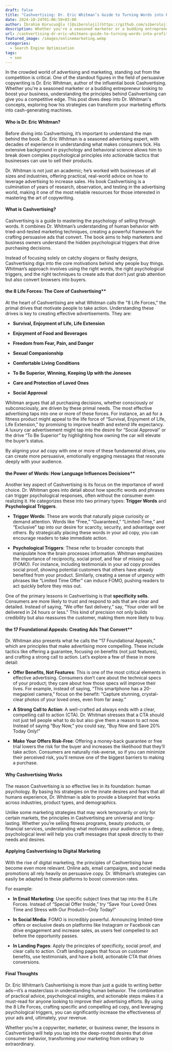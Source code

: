 ```yaml
---
draft: false
title: "Cashvertising: Dr. Eric Whitman’s Guide to Turning Words into Profit"
date: 2024-10-24T01:06:59+03:00
author: İbrahim Korucuoğlu ([@siberoloji](https://github.com/siberoloji))
description: Whether you're a seasoned marketer or a budding entrepreneur looking to boost your business, understanding the principles behind Cashvertising can give you a competitive edge. This post dives deep into Dr. Whitman's concepts.
url: /cashvertising-dr-eric-whitmans-guide-to-turning-words-into-profit/
featured_image: /images/onlinemarketing.webp
categories:
  - Search Engine Optimisation
tags:
  - seo
---
```



In the crowded world of advertising and marketing, standing out from the competition is critical. One of the standout figures in the field of persuasive copywriting is Dr. Eric Whitman, author of the influential book Cashvertising. Whether you're a seasoned marketer or a budding entrepreneur looking to boost your business, understanding the principles behind Cashvertising can give you a competitive edge. This post dives deep into Dr. Whitman's concepts, exploring how his strategies can transform your marketing efforts into cash-generating machines.


#### **Who is Dr. Eric Whitman?**



Before diving into Cashvertising, it’s important to understand the man behind the book. Dr. Eric Whitman is a seasoned advertising expert, with decades of experience in understanding what makes consumers tick. His extensive background in psychology and behavioral science allows him to break down complex psychological principles into actionable tactics that businesses can use to sell their products.



Dr. Whitman is not just an academic; he’s worked with businesses of all sizes and industries, offering practical, real-world advice on how to leverage advertising to increase sales. His book Cashvertising is a culmination of years of research, observation, and testing in the advertising world, making it one of the most reliable resources for those interested in mastering the art of copywriting.


#### **What is Cashvertising?**



Cashvertising is a guide to mastering the psychology of selling through words. It combines Dr. Whitman’s understanding of human behavior with tried-and-tested marketing techniques, creating a powerful framework for crafting persuasive ads that convert. The book aims to help marketers and business owners understand the hidden psychological triggers that drive purchasing decisions.



Instead of focusing solely on catchy slogans or flashy designs, Cashvertising digs into the core motivations behind why people buy things. Whitman’s approach involves using the right words, the right psychological triggers, and the right techniques to create ads that don’t just grab attention but also convert browsers into buyers.


#### the 8 Life Forces: The Core of Cashvertising**



At the heart of Cashvertising are what Whitman calls the "8 Life Forces," the primal drives that motivate people to take action. Understanding these drives is key to creating effective advertisements. They are:


* **Survival, Enjoyment of Life, Life Extension**

* **Enjoyment of Food and Beverages**

* **Freedom from Fear, Pain, and Danger**

* **Sexual Companionship**

* **Comfortable Living Conditions**

* **To Be Superior, Winning, Keeping Up with the Joneses**

* **Care and Protection of Loved Ones**

* **Social Approval**




Whitman argues that all purchasing decisions, whether consciously or subconsciously, are driven by these primal needs. The most effective advertising taps into one or more of these forces. For instance, an ad for a fitness product might appeal to the life force of “Survival, Enjoyment of Life, Life Extension,” by promising to improve health and extend life expectancy. A luxury car advertisement might tap into the desire for “Social Approval” or the drive “To Be Superior” by highlighting how owning the car will elevate the buyer’s status.



By aligning your ad copy with one or more of these fundamental drives, you can create more persuasive, emotionally engaging messages that resonate deeply with your audience.


#### the Power of Words: How Language Influences Decisions**



Another key aspect of Cashvertising is its focus on the importance of word choice. Dr. Whitman goes into detail about how specific words and phrases can trigger psychological responses, often without the consumer even realizing it. He categorizes these into two primary types: **Trigger Words** and **Psychological Triggers**.


* **Trigger Words**: These are words that naturally pique curiosity or demand attention. Words like “Free,” “Guaranteed,” “Limited-Time,” and “Exclusive” tap into our desire for scarcity, security, and advantage over others. By strategically placing these words in your ad copy, you can encourage readers to take immediate action.

* **Psychological Triggers**: These refer to broader concepts that manipulate how the brain processes information. Whitman emphasizes the importance of reciprocity, social proof, and fear of missing out (FOMO). For instance, including testimonials in your ad copy provides social proof, showing potential customers that others have already benefited from your product. Similarly, creating a sense of urgency with phrases like “Limited Time Offer” can induce FOMO, pushing readers to act quickly before they miss out.




One of the primary lessons in Cashvertising is that **specificity sells**. Consumers are more likely to trust and respond to ads that are clear and detailed. Instead of saying, “We offer fast delivery,” say, “Your order will be delivered in 24 hours or less.” This kind of precision not only builds credibility but also reassures the customer, making them more likely to buy.


#### the 17 Foundational Appeals: Creating Ads That Convert**



Dr. Whitman also presents what he calls the “17 Foundational Appeals,” which are principles that make advertising more compelling. These include tactics like offering a guarantee, focusing on benefits (not just features), and crafting a strong call to action. Let’s explore a few of these in more detail:


* **Offer Benefits, Not Features**: This is one of the most critical elements in effective advertising. Consumers don’t care about the technical specs of your product; they care about how those specs will improve their lives. For example, instead of saying, “This smartphone has a 20-megapixel camera,” focus on the benefit: “Capture stunning, crystal-clear photos of your loved ones, even from far away.”

* **A Strong Call to Action**: A well-crafted ad always ends with a clear, compelling call to action (CTA). Dr. Whitman stresses that a CTA should not just tell people what to do but also give them a reason to act now. Instead of saying “Buy Now,” you could say, “Buy Now and Save 20% Today Only!”

* **Make Your Offers Risk-Free**: Offering a money-back guarantee or free trial lowers the risk for the buyer and increases the likelihood that they’ll take action. Consumers are naturally risk-averse, so if you can minimize their perceived risk, you’ll remove one of the biggest barriers to making a purchase.



#### **Why Cashvertising Works**



The reason Cashvertising is so effective lies in its foundation: human psychology. By basing his strategies on the innate desires and fears that all humans experience, Dr. Whitman is able to provide a blueprint that works across industries, product types, and demographics.



Unlike some marketing strategies that may work temporarily or only for certain markets, the principles in Cashvertising are universal and long-lasting. Whether you’re selling fitness programs, beauty products, or financial services, understanding what motivates your audience on a deep, psychological level will help you craft messages that speak directly to their needs and desires.


#### **Applying Cashvertising to Digital Marketing**



With the rise of digital marketing, the principles of Cashvertising have become even more relevant. Online ads, email campaigns, and social media promotions all rely heavily on persuasive copy. Dr. Whitman’s strategies can easily be adapted to these platforms to boost conversion rates.



For example:


* **In Email Marketing**: Use specific subject lines that tap into the 8 Life Forces. Instead of “Special Offer Inside,” try “Save Your Loved Ones Time and Stress with Our Product—Only Today!”

* **In Social Media**: FOMO is incredibly powerful. Announcing limited-time offers or exclusive deals on platforms like Instagram or Facebook can drive engagement and increase sales, as users feel compelled to act before the opportunity passes.

* **In Landing Pages**: Apply the principles of specificity, social proof, and clear calls to action. Craft landing pages that focus on customer benefits, use testimonials, and have a bold, actionable CTA that drives conversions.



#### **Final Thoughts**



Dr. Eric Whitman’s Cashvertising is more than just a guide to writing better ads—it’s a masterclass in understanding human behavior. The combination of practical advice, psychological insights, and actionable steps makes it a must-read for anyone looking to improve their advertising efforts. By using the 8 Life Forces, crafting specific and compelling ad copy, and leveraging psychological triggers, you can significantly increase the effectiveness of your ads and, ultimately, your revenue.



Whether you’re a copywriter, marketer, or business owner, the lessons in Cashvertising will help you tap into the deep-rooted desires that drive consumer behavior, transforming your marketing from ordinary to extraordinary.
